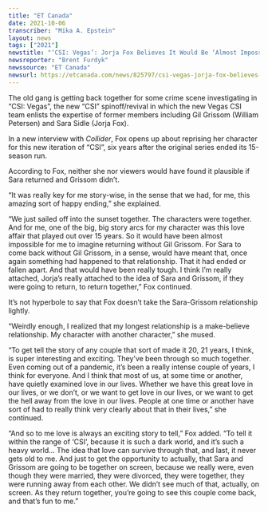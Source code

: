 ```yaml
---
title: "ET Canada"
date: 2021-10-06
transcriber: "Mika A. Epstein"
layout: news
tags: ["2021"]
newstitle: "‘CSI: Vegas’: Jorja Fox Believes It Would Be ‘Almost Impossible’ For Sara To Return Without Grissom"
newsreporter: "Brent Furdyk"
newssource: "ET Canada"
newsurl: https://etcanada.com/news/825797/csi-vegas-jorja-fox-believes-it-would-be-almost-impossible-for-sara-to-return-without-grissom/
---
```


The old gang is getting back together for some crime scene investigating in “CSI: Vegas”, the new “CSI” spinoff/revival in which the new Vegas CSI team enlists the expertise of former members including Gil Grissom (William Petersen) and Sara Sidle (Jorja Fox).

In a new interview with _Collider_, Fox opens up about reprising her character for this new iteration of “CSI”, six years after the original series ended its 15-season run.

According to Fox, neither she nor viewers would have found it plausible if Sara returned and Grissom didn’t.

“It was really key for me story-wise, in the sense that we had, for me, this amazing sort of happy ending,” she explained.

“We just sailed off into the sunset together. The characters were together. And for me, one of the big, big story arcs for my character was this love affair that played out over 15 years. So it would have been almost impossible for me to imagine returning without Gil Grissom. For Sara to come back without Gil Grissom, in a sense, would have meant that, once again something had happened to that relationship. That it had ended or fallen apart. And that would have been really tough. I think I’m really attached, Jorja’s really attached to the idea of Sara and Grissom, if they were going to return, to return together,” Fox continued.

It’s not hyperbole to say that Fox doesn’t take the Sara-Grissom relationship lightly.

“Weirdly enough, I realized that my longest relationship is a make-believe relationship. My character with another character,” she mused.

“To get tell the story of any couple that sort of made it 20, 21 years, I think, is super interesting and exciting. They’ve been through so much together. Even coming out of a pandemic, it’s been a really intense couple of years, I think for everyone. And I think that most of us, at some time or another, have quietly examined love in our lives. Whether we have this great love in our lives, or we don’t, or we want to get love in our lives, or we want to get the hell away from the love in our lives. People at one time or another have sort of had to really think very clearly about that in their lives,” she continued.

“And so to me love is always an exciting story to tell,” Fox added. “To tell it within the range of ‘CSI’, because it is such a dark world, and it’s such a heavy world… The idea that love can survive through that, and last, it never gets old to me. And just to get the opportunity to actually, that Sara and Grissom are going to be together on screen, because we really were, even though they were married, they were divorced, they were together, they were running away from each other. We didn’t see much of that, actually, on screen. As they return together, you’re going to see this couple come back, and that’s fun to me.”
